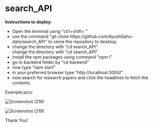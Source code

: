 # search_API

<b>Instructions to deploy:</b><ul>
<li>Open the terminal using "ctrl+shift+`" </li>
<li>use the command "git clone https://github.com/AyushSahu-data/search_API" to clone the repository to desktop.</li> 
<li>change the directory with "cd search_API".</li>change the directory with "cd search_API".
<li>install the npm packages using command "npm i"</li>
<li>go to backend folder by "cd backend"</li>
<li>now type "npm start"</li>
<li>in your preferred browser type "http://localhost:3000/"</li>
<li>now search for research papers and click the headlines to fetch the contents.</li>
</ul>

Example pics:

![Screenshot (218)](https://github.com/AyushSahu-data/search_API/assets/108819001/c8d937a8-25a8-456e-a269-7923a63b8972)

![Screenshot (219)](https://github.com/AyushSahu-data/search_API/assets/108819001/c8fd3691-6710-44a7-ba80-130849b3b186)

Thank You!

